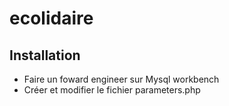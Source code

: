 # ecolidaire

## Installation

- Faire un foward engineer sur Mysql workbench
- Créer et modifier le fichier parameters.php
